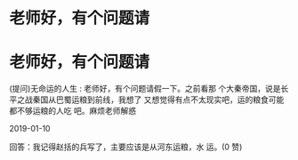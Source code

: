 # 老师好，有个问题请

# 老师好，有个问题请

(提问)无命运的人生 : 老师好，有个问题请假一下。之前看那 个大秦帝国，说是长平之战秦国从巴蜀运粮到前线，我想了 又想觉得有点不太现实吧，运的粮食可能都不够运粮的人吃 吧。麻烦老师解惑

2019-01-10

回答：我记得赵括的兵写了，主要应该是从河东运粮，水 运。(0 赞)
